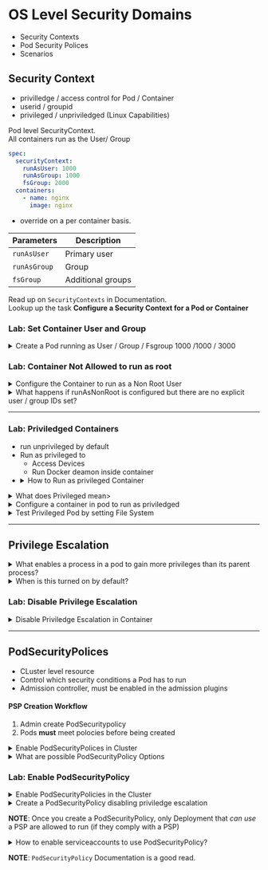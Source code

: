 # OS Level Security Domains
* Security Contexts
* Pod Security Polices
* Scenarios

## Security Context
* privilledge / access control for Pod / Container
* userid / groupid
* privileged / unpriviledged (Linux Capabilities)

Pod level SecurityContext.  
All containers run as the User/ Group
```yaml
spec:
  securityContext:
    runAsUser: 1000
    runAsGroup: 1000
    fsGroup: 2000
  containers:
    - name: nginx
      image: nginx
```
* override on a per container basis.

Parameters  | Description
--- |---
`runAsUser` | Primary user
`runAsGroup`| Group
`fsGroup`   | Additional groups

 Read up on `SecurityContexts` in Documentation.  
 Lookup up the task **Configure a Security Context for a Pod or Container**

 ### Lab: Set Container User and Group
 <details>
<summary>Create a Pod running as User / Group / Fsgroup 1000 /1000 / 3000</summary>

```yaml
apiVersion: v1
kind: Pod
metadata:
  name: mypod
spec:
  securityContext:
    runAsUser: 1000
    runAsGroup: 1000
    fsGroup: 3000
  containers:
  - name: nginx
    name: nginx
```

 </details>

 ### Lab: Container Not Allowed to run as root
  <details>
<summary>Configure the Container to run as a Non Root User</summary>

```yaml
apiVersion: v1
kind: Pod
metadata:
  name: mypod
spec:
  securityContext:
    runAsUser: 1000
    runAsGroup: 1000
    fsGroup: 3000
  containers:
  - name: nginx
    name: nginx
    securityContext:
      runAsNonRoot: true
```

 </details>

 <details>
 <summary>What happens if runAsNonRoot is configured but there are no explicit user / group IDs set?</summary>

 Pods created will not run with a `CreateContainerConfigError`  
 A kubectl describe will havethe following in logs:  
 ```
 Error: container has runAsNonRoot and image will run as root`
 ```

 </details>

---

 ### Lab: Priviledged Containers
* run unprivileged by default
* Run as privileged to
  * Access Devices
  * Run Docker deamon inside container
* <details><summary>How to Run as privileged Container</summary>docker run --privileged</details>
<details><summary>What does Privileged mean></summary>  Container user 0 is mapped to host user 0 (root)</details>

<details>
<summary>Configure a container in pod to run as priviledged</summary>

```yaml
spec:
  containers:
  - name: nginx
    image: nginx
    securityContext:
      privileged: true
```
</details>

<details>
<summary>Test Privileged Pod by setting File System</summary>

```
kubectl exec -it priv-pod -- /bin/sh
sysctl kernel.hostname=new-host
```

</details>

---

## Privilege Escalation

<details>
<summary>What enables a process in a pod to gain more privileges than its parent process?</summary>

```
# Set in the Pod / Container Spec
# enabled by default!!!
allowPrivilegeEscalation: true
```

</details>

<details>
<summary>When is this turned on by default?</summary>

```
# If Pod / Container Spec has 
Privileged: true

# or 
capabilities: [ "CAP_SYS_ADMIN" ]
```

</details>

### Lab: Disable Privilege Escalation

<details>
<summary>Disable Priviledge Escalation in Container</summary>
```yaml
spec:
  containers:
  - name: nginx
    image: nginx
    securityContext:
      allowPrivilegeEscalation: false
```
</details>

---

## PodSecurityPolices

* CLuster level resource
* Control which security conditions a Pod has to run
* Admission controller, must be enabled in the admission plugins

#### PSP Creation Workflow
1. Admin create PodSecuritypolicy
2. Pods **must** meet polocies before being created

<details>
<summary>Enable PodSecurityPolices in Cluster</summary>

```
containers:
  - command:
    - kube-apiserver
    - --enable-admission-plugins=PodSecurityPolicy
```

</details>

<details>
<summary>What are possible PodSecurityPolicy Options</summary>

- privileged
- hostPID, hostIPC
- hostNetwork, hostPorts
- volumes
- allowedHostPaths
- fsGroup
- readOnlyRootFilesystem

</details>

### Lab: Enable PodSecurityPolicy

<details>
<summary>Enable PodSecurityPolicies in the Cluster</summary>

```
# in /etc/kubernetes/manifests/
containers:
  - command:
    - kube-apiserver
    - --enable-admission-plugins=PodSecurityPolicy
```

</details>

<details>
<summary>Create a PodSecurityPolicy disabling priviledge escalation</summary>

```yaml
apiVersion: policy/v1beta1
kind: PodSecurityPolicy
metadata:
  name: default-psp
spec:
  allowPrivilegeEscalation: false
  privileged: false  # Don't allow privileged pods!
  # The rest fills in some required fields.
  seLinux:
    rule: RunAsAny
  supplementalGroups:
    rule: RunAsAny
  runAsUser:
    rule: RunAsAny
  fsGroup:
    rule: RunAsAny
  volumes:
  - '*'

```
</details>

**NOTE**: Once you create a PodSecurityPolicy, only Deployment that _can use_ a PSP are allowed to run (if they comply with a PSP)

<details>
<summary>How to enable serviceaccounts to use PodSecurityPolicy?</summary>

```
k create role psp-access --verbs=use --resource=podsecuritypolicies
k create rolebinding psp-access --role=psp-access --serviceaccount=default:sa
```

</details>

**NOTE**: `PodSecurityPolicy` Documentation is a good read.